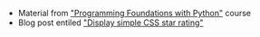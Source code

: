 * Material from ["Programming Foundations with Python"](https://www.udacity.com/course/ud036) course
* Blog post entiled ["Display simple CSS star rating"](http://webcodingeasy.com/Webdesign/Display-simple-CSS-star-rating)
